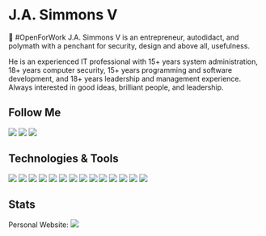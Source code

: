 # J.A. Simmons V
:construction_worker: #OpenForWork
J.A. Simmons V is an entrepreneur, autodidact, and polymath with a penchant for security, design and above all, usefulness.

He is an experienced IT professional with 15+ years system administration, 18+ years computer security, 15+ years programming and software development, and 18+ years leadership and management experience. Always interested in good ideas, brilliant people, and leadership.

## Follow Me
![](https://img.shields.io/keybase/pgp/jasimmonsv)
![](https://img.shields.io/badge/-LinkedIn-informational?style=flat-square&logo=Linkedin&logoColor=white&link=https://linkedin.com/in/jasimmonsv)
![](https://img.shields.io/badge/-Instagram-informational?style=flat-square&logo=Instagram&logoColor=white&link=https://www.instagram.com/jasimmonsv/)




## Technologies & Tools
![](https://img.shields.io/badge/OS-Linux-informational?style=flat&logo=linux&logoColor=white)
![](https://img.shields.io/badge/Editor-VIM-informational?style=flat&logo=vim&logoColor=white)
![](https://img.shields.io/badge/Editor-Pycharm-informational?style=flat&logo=pycharm&logoColor=white)
![](https://img.shields.io/badge/Code-Python-informational?style=flat&logo=python&logoColor=white&link=https://github.com/jasimmonsv?tab=repositories&language=python)
![](https://img.shields.io/badge/Code-JavaScript-informational?style=flat&logo=javascript&logoColor=white&link=https://github.com/jasimmonsv?tab=repositories&language=javascript)
![](https://img.shields.io/badge/Code-Java-informational?style=flat&logo=java&logoColor=white&link=https://github.com/jasimmonsv?tab=repositories&language=javas)
![](https://img.shields.io/badge/Library-Angular-informational?style=flat&logo=angular&logoColor=white)
![](https://img.shields.io/badge/Shell-Bash-informational?style=flat&logo=gnu-bash&logoColor=white&link=https://github.com/jasimmonsv?tab=repositories&language=bash)
![](https://img.shields.io/badge/Tools-Git-informational?style=flat&logo=git&logoColor=white)
![](https://img.shields.io/badge/Tools-PostgreSQL-informational?style=flat&logo=postgresql&logoColor=white)
![](https://img.shields.io/badge/Tools-Docker-informational?style=flat&logo=docker&logoColor=white)
![](https://img.shields.io/badge/Cloud-Amazon_AWS-informational?style=flat&logo=amazon-aws&logoColor=white)
![](https://img.shields.io/badge/Repos-Gitlab-informational?style=flat&logo=gitlab&logoColor=white&link=https://github.com/jasimmonsv)
![](https://img.shields.io/badge/Repos-Github-informational?style=flat&logo=github&logoColor=white&link=https://gitlab.com/jasimmonsv)
<!-- ![](https://img.shields.io/badge/Tools-Kubernetes-informational?style=flat&logo=kubernetes&logoColor=white&color=2bbc8a) -->

## Stats
Personal Website: ![](https://img.shields.io/uptimerobot/ratio/m785768336-41c02c4995def8589a686cb2)
